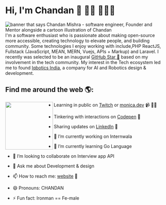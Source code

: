  # Hi, I'm Chandan 👋 👋🏾 👩🏾‍💻

<img src="https://raw.githubusercontent.com/cmmishra9/cmmishra9/master/profile-header.png" alt="banner that says Chandan Mishra - software engineer, Founder and Mentor alongside a cartoon illustration of Chandan">
I'm a software enthusiast who is passionate about making open-source more accessible, creating technology to elevate people, and building community. Some technologies I enjoy working with include,PHP ReactJS, Fullstack (JavaScript, MEAN, MERN, Vuejs, APIs + Markup) and Laravel. I recently was selected to be an inaugural <a href="https://stars.github.com/">GitHub Star 🌟</a> based on my involvement in the tech community.  My interest in the Tech ecosystem led me to found <a href="https://www.iqbotics.com/">Iqbotics India</a>, a company for AI and Robotics design & development.


## Find me around the web 🌎: 
<a href="https://github.com/cmmishra9"><img align="left" width="150" height="150" src="https://raw.githubusercontent.com/cmmishra9/cmmishra9/master/myAvatar.png"></a>
- Learning in public on <a href="https://www.twitch.tv/blacktechdiva">Twitch</a> or <a href="https://www.monica.dev">monica.dev</a> 📹 ✍🏾
- Tinkering with interactions on <a href="https://codepen.io/m0nica"> Codepen</a> 🏓
- Sharing updates on <a href="https://www.linkedin.com/in/chandan-mishra-20079ba3">LinkedIn</a> 💼

- 🔭 I’m currently working on Internwala
- 🌱 I’m currently learning Go Language
- 👯 I’m looking to collaborate on Interview app API
- 💬 Ask me about Development & design
- 📫 How to reach me: <a href="https://www.iqbotics.com">website</a> 💼
- 😄 Pronouns: CHANDAN
- ⚡ Fun fact: Ironman == Fe-male

